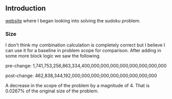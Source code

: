 ## Introduction

[website](http://norvig.com/sudoku.html) where
I began looking into solving the sudoku problem.


### Size

I don't think my combination calculation is completely correct but I believe I
can use it for a baseline in problem scope for comparison. After adding in some
more block logic we saw the following.

pre-change:
    1,741,753,256,863,334,400,000,000,000,000,000,000,000,000

post-change:
    462,838,344,192,000,000,000,000,000,000,000,000,000

A decrease in the scope of the problem by a magnitude of 4. That is 0.0267% of
the original size of the problem.
